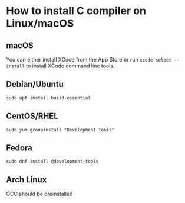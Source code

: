 # How to install C compiler on Linux/macOS

## macOS

You can either install XCode from the App Store or run `xcode-select --install` to install XCode
command line tools.

## Debian/Ubuntu

```
sudo apt install build-essential
```

## CentOS/RHEL

```
sudo yum groupinstall "Development Tools"
```

## Fedora

```
sudo dnf install @development-tools
```

## Arch Linux

GCC should be preinstalled
